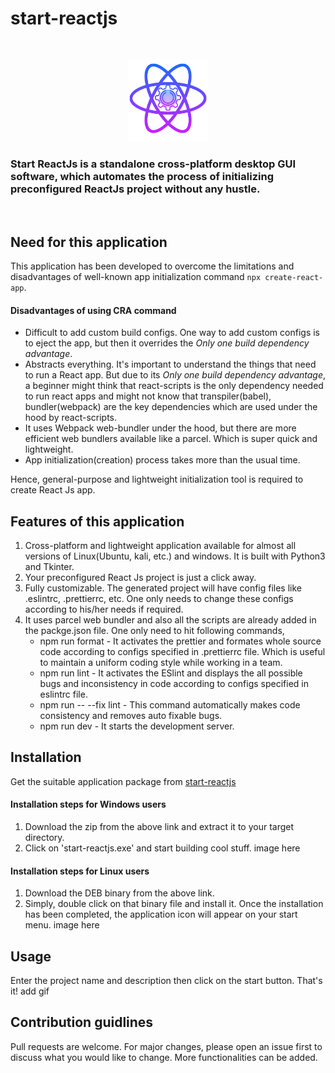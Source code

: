 # start-reactjs  
<br>
<p align="center">
<img src= "docs/images/logo.png" height="130px" width="130px" />
</p>

### Start ReactJs is a standalone cross-platform desktop GUI software, which automates the process of initializing preconfigured ReactJs project without any hustle.
<br>

## Need for this application
This application has been developed to overcome the limitations and disadvantages of well-known app initialization command `npx create-react-app`.

#### Disadvantages of using CRA command
- Difficult to add custom build configs. One way to add custom configs is to eject the app, but then it overrides the _Only one build dependency advantage_.
- Abstracts everything. It's important to understand the things that need to run a React app. But due to its _Only one build dependency advantage_, a beginner might think that react-scripts is the only dependency needed to run react apps and might not know that transpiler(babel), bundler(webpack) are the key dependencies which are used under the hood by react-scripts.
- It uses Webpack web-bundler under the hood, but there are more efficient web bundlers available like a parcel. Which is super quick and lightweight.
- App initialization(creation) process takes more than the usual time.

Hence, general-purpose and lightweight initialization tool is required to create React Js app.

## Features of this application
1. Cross-platform and lightweight application available for almost all versions of Linux(Ubuntu, kali, etc.) and windows. It is built with Python3 and Tkinter.
2. Your preconfigured React Js project is just a click away.
3. Fully customizable. The generated project will have config files like .eslintrc, .prettierrc, etc. One only needs to change these configs according to his/her needs if required.
4. It uses parcel web bundler and also all the scripts are already added in the packge.json file. One only need to hit following commands,
    * npm run format - It activates the prettier and formates whole source code according to configs specified in .prettierrc file. Which is useful to maintain a uniform coding style while working in a team.
    * npm run lint - It activates the ESlint and displays the all possible bugs and inconsistency in code according to configs specified in eslintrc file.
    * npm run -- --fix lint - This command automatically makes code consistency and removes auto fixable bugs.
    * npm run dev - It starts the development server.
  
 ## Installation
 Get the suitable application package from [start-reactjs](https://spzala19.github.io/start-reactjs/)
  
  #### Installation steps for Windows users
  1. Download the zip from the above link and extract it to your target directory.
  2. Click on 'start-reactjs.exe' and start building cool stuff.
  image here
  
  #### Installation steps for Linux users
  1. Download the DEB binary from the above link.
  2. Simply,  double click on that binary file and install it. Once the installation has been completed, the application icon will appear on your start menu.
  image here
  
  ## Usage
  Enter the project name and description then click on the start button. That's it!
  add gif
  
  ## Contribution guidlines
  Pull requests are welcome. For major changes, please open an issue first to discuss what you would like to change. More functionalities can be added.
  
    
  
